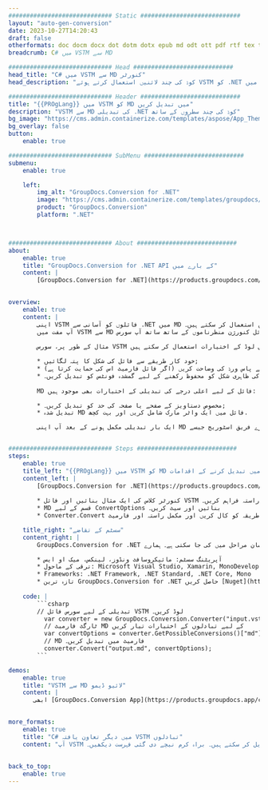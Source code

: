 ```yaml
---
############################# Static ############################
layout: "auto-gen-conversion"
date: 2023-10-27T14:20:43
draft: false
otherformats: doc docm docx dot dotm dotx epub md odt ott pdf rtf tex txt vdx vsdm vsdx vssm vssx vstm vstx vsx vtx xps
breadcrumb: C# میں VSTM سے MD

############################# Head ############################
head_title: "C# میں VSTM سے MD کنورٹر"
head_description: "کوڈ کی چند لائنیں استعمال کرتے ہوئے VSTM کو .NET میں MD میں تبدیل کریں۔ 160 سے زیادہ فائل فارمیٹس کو تبدیل کرنے کے لیے GroupDocs Document Conversion API کا استعمال کریں۔"

############################# Header ############################
title: "{{PROgLang}} میں VSTM کو MD میں تبدیل کریں"
description: "VSTM سے MD کی تبدیلی .NET کوڈ کی چند سطروں کے ساتھ"
bg_image: "https://cms.admin.containerize.com/templates/aspose/App_Themes/V3/images/bg/header1.png"
bg_overlay: false
button:
    enable: true

############################# SubMenu ############################
submenu:
    enable: true

    left:
        img_alt: "GroupDocs.Conversion for .NET"
        image: "https://cms.admin.containerize.com/templates/groupdocs/images/product-logos/90x90-noborder/groupdocs-conversion-net.png"
        product: "GroupDocs.Conversion"
        platform: ".NET"



############################# About ############################
about:
    enable: true
    title: "GroupDocs.Conversion for .NET API کے بارے میں"
    content: |
        [GroupDocs.Conversion for .NET](https://products.groupdocs.com/conversion/net/) کو Microsoft Word، Excel، PowerPoint، PDF، Visio اور دیگر فارمیٹس میں تبدیل کرنے کے لیے استعمال کیا جا سکتا ہے۔ GroupDocs.Conversion ایک اسٹینڈ ایلون API ہے جو بیک اینڈ اور اندرونی سسٹمز کے لیے موزوں ہے جہاں اعلی کارکردگی کی ضرورت ہوتی ہے۔ یہ کسی بھی سافٹ ویئر جیسے مائیکروسافٹ یا اوپن آفس پر منحصر نہیں ہے۔
    

overview:
    enable: true
    content: |
        اپنی VSTM فائلوں کو آسانی سے .NET میں MD میں تبدیل کریں۔ آپ اپنی پسند کے کسی بھی پلیٹ فارم جیسے ونڈوز، لینکس، میک او ایس میں صرف چند {{پروگلانگ}} کوڈ لائنیں استعمال کر سکتے ہیں۔
        آپ مفت میں VSTM سے MD تبادلوں کی کوشش کر سکتے ہیں اور تبادلوں کے نتائج کے معیار کا جائزہ لے سکتے ہیں۔ سادہ فائل کنورژن منظرناموں کے ساتھ ساتھ آپ سورس VSTM فائل لوڈ کرنے اور آؤٹ پٹ MD نتیجہ بچانے کے لیے مزید جدید اختیارات آزما سکتے ہیں۔ 
        
        مثال کے طور پر، سورس VSTM فائل کے لیے آپ درج ذیل لوڈ کے اختیارات استعمال کر سکتے ہیں:

        * خود کار طریقے سے فائل کی شکل کا پتہ لگائیں;
        * محفوظ فائلوں کے لیے پاس ورڈ کی وضاحت کریں (اگر فائل فارمیٹ اس کی حمایت کرتا ہے);
        * دستاویز کی ظاہری شکل کو محفوظ رکھنے کے لیے گمشدہ فونٹس کو تبدیل کریں۔.
        
        MD فائل کے لیے اعلی درجے کی تبدیلی کے اختیارات بھی موجود ہیں:

        * مخصوص دستاویز کے صفحے یا صفحہ کی حد کو تبدیل کریں۔;
        * تبدیل شدہ MD فائل میں ایک واٹر مارک شامل کریں اور بہت کچھ.

        ایک بار تبدیلی مکمل ہونے کے بعد آپ اپنی MD فائل کو مقامی فائل پاتھ یا کسی تیسرے فریق اسٹوریج جیسے FTP، Amazon S3، Google Drive، Dropbox وغیرہ میں محفوظ کر سکتے ہیں۔ براہ کرم نوٹ کریں - VSTM کو {{ میں تبدیل کرنے کے لیے TO}} کسی اضافی سافٹ ویئر کو انسٹال کرنے کی ضرورت نہیں ہے - جیسے MS Office، Open Office، Adobe Acrobat Reader وغیرہ۔


############################# Steps ############################
steps:
    enable: true
    title_left: "{{PROgLang}} میں VSTM کو MD میں تبدیل کرنے کے اقدامات"
    content_left: |
        [GroupDocs.Conversion for .NET](https://products.groupdocs.com/conversion/net/) ڈویلپرز کے لیے کوڈ کی چند سطروں کے ساتھ VSTM فائل کو MD میں تبدیل کرنا آسان بناتا ہے۔
        
        * کنورٹر کلاس کی ایک مثال بنائیں اور فائل VSTM کو پورا راستہ فراہم کریں۔
        * MD قسم کے لیے ConvertOptions بنائیں اور سیٹ کریں۔
        * Converter.Convert طریقہ کو کال کریں اور مکمل راستہ اور فارمیٹ (MD) کو بطور پیرامیٹر پاس کریں۔

    title_right: "سسٹم کے تقاضے"
    content_right: |
        GroupDocs.Conversion for .NET کے ساتھ بنیادی تبدیلی صرف چند آسان مراحل میں کی جا سکتی ہے۔ ہمارے APIs تمام بڑے پلیٹ فارمز اور آپریٹنگ سسٹمز پر تعاون یافتہ ہیں۔ ذیل کے کوڈ پر عمل کرنے سے پہلے، یقینی بنائیں کہ آپ کے سسٹم پر درج ذیل شرائط انسٹال ہیں۔

        * آپریٹنگ سسٹم: مائیکروسافٹ ونڈوز، لینکس، میک او ایس
        * ترقی کے ماحول: Microsoft Visual Studio, Xamarin, MonoDevelop
        * Frameworks: .NET Framework, .NET Standard, .NET Core, Mono
        * تازہ ترین GroupDocs.Conversion for .NET حاصل کریں [Nuget](https://www.nuget.org/packages/groupdocs.conversion) سے
         
    code: |
        ```csharp    
        // تبدیلی کے لیے سورس فائل VSTM لوڈ کریں۔
          var converter = new GroupDocs.Conversion.Converter("input.vstm");
          // ٹارگٹ فارمیٹ MD کے لیے تبادلوں کے اختیارات تیار کریں
          var convertOptions = converter.GetPossibleConversions()["md"].ConvertOptions;
          // MD فارمیٹ میں تبدیل کریں۔
          converter.Convert("output.md", convertOptions);
        ```

demos:
    enable: true
    title: "VSTM سے MD لائیو ڈیمو"
    content: |
       ابھی [GroupDocs.Conversion App](https://products.groupdocs.app/conversion/family) ویب سائٹ پر جا کر VSTM کو MD میں تبدیل کریں۔ آن لائن ڈیمو کے درج ذیل فوائد ہیں۔
          

more_formats:
    enable: true
    title: "C# میں دیگر تعاون یافتہ VSTM تبادلوں"
    content: "آپ VSTM کو کئی دیگر فائل فارمیٹس میں بھی تبدیل کر سکتے ہیں۔ براہ کرم نیچے دی گئی فہرست دیکھیں۔"
       
       
back_to_top:
    enable: true
---
```

